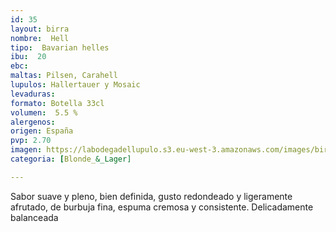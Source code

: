 ```yaml
---
id: 35
layout: birra
nombre:  Hell
tipo:  Bavarian helles
ibu:  20
ebc:
maltas: Pilsen, Carahell
lupulos: Hallertauer y Mosaic
levaduras: 
formato: Botella 33cl
volumen:  5.5 %
alergenos: 
origen: España
pvp: 2.70
imagen: https://labodegadellupulo.s3.eu-west-3.amazonaws.com/images/birras/hell.jpg
categoria: [Blonde_&_Lager]

---
```

Sabor suave y pleno, bien definida, gusto redondeado y ligeramente afrutado, de burbuja fina, espuma cremosa y consistente. Delicadamente balanceada










